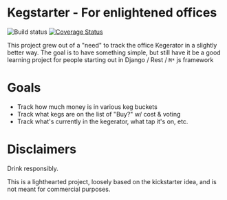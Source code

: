 Kegstarter - For enlightened offices
====================================

![Build status](https://api.travis-ci.org/z4r/python-coveralls.png?branch=master) [![Coverage Status](https://coveralls.io/repos/paulcollinsiii/django-kegstarter/badge.svg?branch=travis)](https://coveralls.io/r/paulcollinsiii/django-kegstarter?branch=travis)

This project grew out of a "need" to track the office Kegerator in a
slightly better way. The goal is to have something simple, but still
have it be a good learning project for people starting out in Django /
Rest / `M*` js framework


Goals
=====
* Track how much money is in various keg buckets
* Track what kegs are on the list of "Buy?" w/ cost & voting
* Track what's currently in the kegerator, what tap it's on, etc.


Disclaimers
===========
Drink responsibly.

This is a lighthearted project, loosely based on the kickstarter idea,
and is not meant for commercial purposes.
